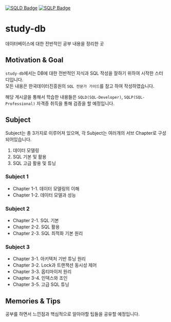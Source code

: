 [![SQLD Badge](https://img.shields.io/badge/-SQLD-brightgreen)](https://www.dataq.or.kr/www/sub/a_04.do)
[![SQLP Badge](https://img.shields.io/badge/-SQLP-091e63)](https://www.dataq.or.kr/www/sub/a_03.do)

# study-db
데이터베이스에 대한 전반적인 공부 내용을 정리한 곳

## Motivation & Goal
`study-db`에서는 DB에 대한 전반적인 지식과 SQL 작성을 잘하기 위하여 시작한 스터디입니다.  
모든 내용은 한국데이터진흥원의 `SQL 전문가 가이드`를 참고 하여 작성하였습니다.  

해당 게시글을 통해서 학습한 내용들은 `SQLD(SQL-Developer)`, `SQLP(SQL-Professional)` 자격증 취득을 통해 검증을 할 예정입니다.

## Subject
Subject는 총 3가지로 이루어져 있으며, 각 Subject는 여러개의 서브 Chapter로 구성되어있습니다.  
1. 데이터 모델링
2. SQL 기본 및 활용 
3. SQL 고급 활용 및 튜닝

### Subject 1
+ Chapter 1-1. 데이터 모델링의 이해  
+ Chapter 1-2. 데이터 모델과 성능  

### Subject 2
+ Chapter 2-1. SQL 기본  
+ Chapter 2-2. SQL 활용   
+ Chapter 2-3. SQL 최적화 기본 원리   

### Subject 3
+ Chapter 3-1. 아키텍처 기반 튜닝 원리  
+ Chapter 3-2. Lock과 트랜잭션 동시성 제어  
+ Chapter 3-3. 옵티마이저 원리  
+ Chapter 3-4. 인덱스와 조인  
+ Chapter 3-5. 고급 SQL 튜닝  

## Memories & Tips
공부를 하면서 느낀점과 핵심적으로 알아야할 팁들을 공유할 예정입니다.

